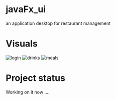 # javaFx_ui
an application desktop for restaurant management
# Visuals
![login](https://user-images.githubusercontent.com/43831107/63557112-3be53780-c53f-11e9-8bb5-5da46ff39351.PNG)
![drinks](https://user-images.githubusercontent.com/43831107/63618395-e020ba00-c5e3-11e9-8d8c-76dcb3db87c2.PNG)
![meals](https://user-images.githubusercontent.com/43831107/63618397-e0b95080-c5e3-11e9-87f7-e5bfc3957a53.PNG)
# Project status
Working on it now ....
